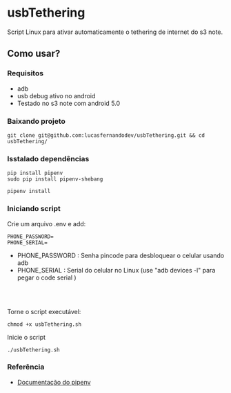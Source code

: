 # usbTethering

Script Linux para ativar automaticamente o tethering de internet do s3 note.

## Como usar?

### Requisitos

- adb
- usb debug ativo no android
- Testado no s3 note com android 5.0

### Baixando projeto

```
git clone git@github.com:lucasfernandodev/usbTethering.git && cd usbTethering/
```

### Isstalado dependências

```
pip install pipenv
sudo pip install pipenv-shebang

pipenv install
```

### Iniciando script

Crie um arquivo .env e add: 

```
PHONE_PASSWORD=
PHONE_SERIAL=
```

* PHONE_PASSWORD : Senha pincode para desbloquear o celular usando adb
* PHONE_SERIAL : Serial do celular no Linux (use "adb devices -l" para pegar o code serial )

<br />
<br />

Torne o script executável:

```
chmod +x usbTethering.sh
```

Inicie o script

```
./usbTethering.sh
```


### Referência
- <a href="https://pipenv.readthedocs.io/">Documentação do pipenv</a>